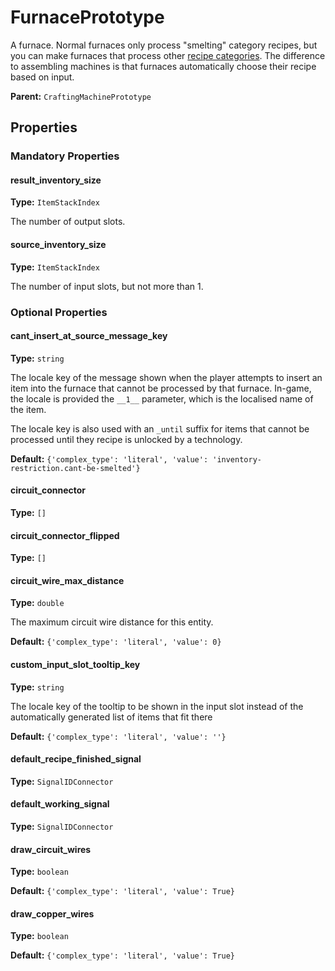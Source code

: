 # FurnacePrototype

A furnace. Normal furnaces only process "smelting" category recipes, but you can make furnaces that process other [recipe categories](prototype:RecipeCategory). The difference to assembling machines is that furnaces automatically choose their recipe based on input.

**Parent:** `CraftingMachinePrototype`

## Properties

### Mandatory Properties

#### result_inventory_size

**Type:** `ItemStackIndex`

The number of output slots.

#### source_inventory_size

**Type:** `ItemStackIndex`

The number of input slots, but not more than 1.

### Optional Properties

#### cant_insert_at_source_message_key

**Type:** `string`

The locale key of the message shown when the player attempts to insert an item into the furnace that cannot be processed by that furnace. In-game, the locale is provided the `__1__` parameter, which is the localised name of the item.

The locale key is also used with an `_until` suffix for items that cannot be processed until they recipe is unlocked by a technology.

**Default:** `{'complex_type': 'literal', 'value': 'inventory-restriction.cant-be-smelted'}`

#### circuit_connector

**Type:** `[]`



#### circuit_connector_flipped

**Type:** `[]`



#### circuit_wire_max_distance

**Type:** `double`

The maximum circuit wire distance for this entity.

**Default:** `{'complex_type': 'literal', 'value': 0}`

#### custom_input_slot_tooltip_key

**Type:** `string`

The locale key of the tooltip to be shown in the input slot instead of the automatically generated list of items that fit there

**Default:** `{'complex_type': 'literal', 'value': ''}`

#### default_recipe_finished_signal

**Type:** `SignalIDConnector`



#### default_working_signal

**Type:** `SignalIDConnector`



#### draw_circuit_wires

**Type:** `boolean`



**Default:** `{'complex_type': 'literal', 'value': True}`

#### draw_copper_wires

**Type:** `boolean`



**Default:** `{'complex_type': 'literal', 'value': True}`

